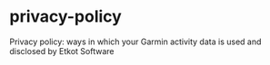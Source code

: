 # privacy-policy
Privacy policy: ways in which your Garmin activity data is used and disclosed by Etkot Software
